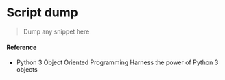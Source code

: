 # Script dump
> Dump any snippet here

#### Reference
- Python 3 Object Oriented Programming Harness the power of Python 3 objects
